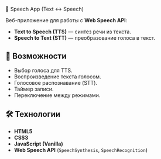 🎤 Speech App (Text ↔ Speech)

Веб-приложение для работы с **Web Speech API**:
- **Text to Speech (TTS)** — синтез речи из текста.
- **Speech to Text (STT)** — преобразование голоса в текст.

## 🚀 Возможности
- Выбор голоса для TTS.
- Воспроизведение текста голосом.
- Голосовое распознавание (STT).
- Таймер записи.
- Переключение между режимами.

## 🛠 Технологии
- **HTML5**
- **CSS3**
- **JavaScript (Vanilla)**
- **Web Speech API** (`SpeechSynthesis`, `SpeechRecognition`)


